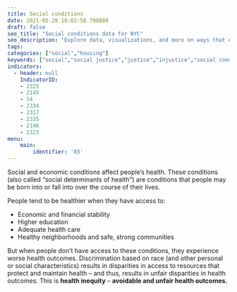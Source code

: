 ```yaml
---
title: Social conditions
date: 2021-05-28 18:02:58.798880
draft: false
seo_title: "Social conditions data for NYC"
seo_description: "Explore data, visualizations, and more on ways that environments shape health in New York City's neighborhoods.."
tags: 
categories: ["social","housing"]
keywords: ["social","social justice","justice","injustice","social conditions","poverty","racism","housing","health"]
indicators:
  - header: null
    IndicatorID:
    - 2325
    - 2145
    - 14
    - 2334
    - 2317
    - 2335
    - 2146
    - 2323
menu:
    main:
        identifier: '03'
---
```


Social and economic conditions affect people’s health. These conditions (also called “social determinants of health”) are conditions that people may be born into or fall into over the course of their lives. 

People tend to be healthier when they have access to:

* Economic and financial stability
* Higher education
* Adequate health care
* Healthy neighborhoods and safe, strong communities

But when people don’t have access to these conditions, they experience worse health outcomes. Discrimination based on race (and other personal or social characteristics) results in disparities in access to resources that protect and maintain health – and thus, results in unfair disparities in health outcomes. This is **health inequity** – **avoidable and unfair health outcomes.**  